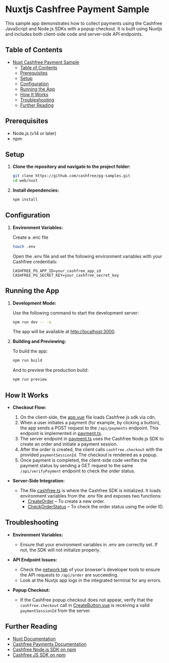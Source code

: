 # Nuxtjs Cashfree Payment Sample

This sample app demonstrates how to collect payments using the Cashfree JavaScript and Node.js SDKs with a popup checkout. It is built using Nuxtjs and includes both client-side code and server-side API endpoints.

## Table of Contents

- [Nuxt Cashfree Payment Sample](#nuxt-cashfree-payment-sample)
	- [Table of Contents](#table-of-contents)
	- [Prerequisites](#prerequisites)
	- [Setup](#setup)
	- [Configuration](#configuration)
	- [Running the App](#running-the-app)
	- [How It Works](#how-it-works)
	- [Troubleshooting](#troubleshooting)
	- [Further Reading](#further-reading)

## Prerequisites

- Node.js (v14 or later)
- npm

## Setup

1. **Clone the repository and navigate to the project folder:**

   ```bash
   git clone https://github.com/cashfree/pg-samples.git
   cd web/nuxt
   ```

2. **Install dependencies:**

   ```bash
   npm install
   ```

## Configuration

1. **Environment Variables:**

   Create a .enc file

   ```bash
   touch .env
   ```

   Open the .env file and set the following environment variables with your Cashfree credentials:

   ```
   CASHFREE_PG_APP_ID=your_cashfree_app_id
   CASHFREE_PG_SECRET_KEY=your_cashfree_secret_key
   ```

## Running the App

1. **Development Mode:**

   Use the following command to start the development server:

   ```bash
   npm run dev -- -o
   ```

   The app will be available at [http://localhost:3000](http://localhost:3000).

2. **Building and Previewing:**

   To build the app:

   ```bash
   npm run build
   ```

   And to preview the production build:

   ```bash
   npm run preview
   ```

## How It Works

- **Checkout Flow:**

  1. On the client-side, the [app.vue](https://github.com/cashfree/pg-samples/blob/main/web/nuxt/app.vue) file loads Cashfree js sdk via cdn.
  2. When a user initiates a payment (for example, by clicking a button), the app sends a POST request to the `/api/payments` endpoint. This endpoint is implemented in [payment.ts](<[http://_vscodecontentref_/3](https://github.com/cashfree/pg-samples/blob/main/web/nuxt/server/api/payment.ts)>).
  3. The server endpoint in [payment.ts](<[http://_vscodecontentref_/4](https://github.com/cashfree/pg-samples/blob/main/web/nuxt/server/api/payment.ts)>) uses the Cashfree Node.js SDK to create an order and initiate a payment session.
  4. After the order is created, the client calls `cashfree.checkout` with the provided `paymentSessionId`. The checkout is rendered as a popup.
  5. Once payment is completed, the client-side code verifies the payment status by sending a GET request to the same `/api/verifyPayment` endpoint to check the order status.

- **Server-Side Integration:**

  - The file [cashfree.ts](https://github.com/cashfree/pg-samples/blob/main/web/nuxt/server/api/payment.ts) is where the Cashfree SDK is initialized. It loads environment variables from the .env file and exposes two functions:
    - [CreateOrder](https://github.com/cashfree/pg-samples/blob/main/web/nuxt/server/payment.ts) – To create a new order.
    - [CheckOrderStatus](https://github.com/cashfree/pg-samples/blob/main/web/nuxt/server/verifyPayment.ts) – To check the order status using the order ID.

## Troubleshooting

- **Environment Variables:**
  - Ensure that your environment variables in .env are correctly set. If not, the SDK will not initialize properly.
- **API Endpoint Issues:**

  - Check the [network tab](https://developer.mozilla.org/en-US/docs/Tools/Network_Monitor) of your browser's developer tools to ensure the API requests to `/api/order` are succeeding.
  - Look at the Nuxtjs app logs in the integrated terminal for any errors.

- **Popup Checkout:**
  - If the Cashfree popup checkout does not appear, verify that the `cashfree.checkout` call in [CreateButton.vue](https://github.com/cashfree/pg-samples/blob/main/web/nuxt/components/CreateButton.vue) is receiving a valid `paymentSessionId` from the server.

## Further Reading

- [Nuxt Documentation](https://nuxt.com/)
- [Cashfree Payments Documentation](https://docs.cashfree.com)
- [Cashfree Node.js SDK on npm](https://www.npmjs.com/package/cashfree-pg)
- [Cashfree JS SDK on npm](https://www.npmjs.com/package/@cashfreepayments/cashfree-js)
